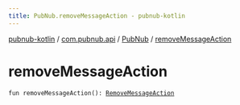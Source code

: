 ```yaml
---
title: PubNub.removeMessageAction - pubnub-kotlin
---
```


[pubnub-kotlin](../../index.html) / [com.pubnub.api](../index.html) / [PubNub](index.html) / [removeMessageAction](./remove-message-action.html)

# removeMessageAction

`fun removeMessageAction(): `[`RemoveMessageAction`](../../com.pubnub.api.endpoints.message_actions/-remove-message-action/index.html)